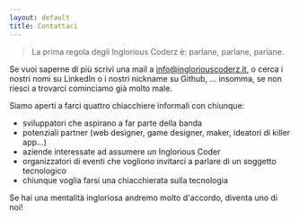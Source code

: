 ```yaml
---
layout: default
title: Contattaci
---
```

> La prima regola degli Inglorious Coderz è: parlane, parlane, parlane.

Se vuoi saperne di più scrivi una mail a <info@ingloriouscoderz.it>, o cerca i nostri nomi su LinkedIn o i nostri nickname su Github, ... insomma, se non riesci a trovarci cominciamo già molto male.

Siamo aperti a farci quattro chiacchiere informali con chiunque:

- sviluppatori che aspirano a far parte della banda
- potenziali partner (web designer, game designer, maker, ideatori di killer app...)
- aziende interessate ad assumere un Inglorious Coder
- organizzatori di eventi che vogliono invitarci a parlare di un soggetto tecnologico
- chiunque voglia farsi una chiacchierata sulla tecnologia

Se hai una mentalità ingloriosa andremo molto d'accordo, diventa uno di noi!
